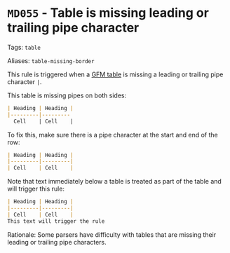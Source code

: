 # `MD055` - Table is missing leading or trailing pipe character

Tags: `table`

Aliases: `table-missing-border`

This rule is triggered when a [GFM table][gfm-table] is missing a leading
or trailing pipe character `|`.

This table is missing pipes on both sides:

```markdown
| Heading | Heading |
|---------|---------
  Cell    | Cell    |
```

To fix this, make sure there is a pipe character at the start and end of the
row:

```markdown
| Heading | Heading |
|---------|---------|
| Cell    | Cell    |
```

Note that text immediately below a table is treated as part of the table and
will trigger this rule:

```markdown
| Heading | Heading |
|---------|---------|
| Cell    | Cell    |
This text will trigger the rule
```

Rationale: Some parsers have difficulty with tables that are missing their
leading or trailing pipe characters.

[gfm-table]: https://github.github.com/gfm/#tables-extension-
